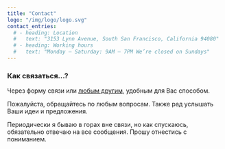 ```yaml
---
title: "Contact"
logo: "/img/logo/logo.svg"
contact_entries:
  # - heading: Location
  #   text: "3153 Lynn Avenue, South San Francisco, California 94080"
  # - heading: Working hours
  #   text: "Monday – Saturday: 9AM – 7PM We’re closed on Sundays"
---
```



<h3 class="f4 b lh-title mb2">Как связаться…?</h3>

Через форму связи или <a href="#contact">любым другим</a>, удобным для Вас способом. 

Пожалуйста, обращайтесь по любым вопросам. Также рад услышать Ваши идеи и предложения.

<p class="f7">Периодически я бываю в горах вне связи, но как спускаюсь, обязательно отвечаю на все сообщения. Прошу отнестись с пониманием.</p>
